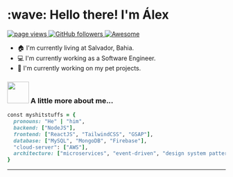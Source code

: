 <h1 align="left" id="macropower-title">:wave: Hello there! I'm Álex</h1>
<p align="left">
  <a href="https://github.com/wabori">
    <img src="https://komarev.com/ghpvc/?username=wabori" alt="page views">
  </a>
  <a href="https://github.com/wabori?tab=followers">
    <img alt="GitHub followers" src="https://img.shields.io/github/followers/wabori?color=green&logo=github">
  </a>
  <a href="https://github.com/abhisheknaiidu/awesome-github-profile-readme">
    <img alt="Awesome" src="https://awesome.re/mentioned-badge.svg">
  </a>
</p>


- :house: I'm currently living at Salvador, Bahia.
- :computer: I'm currently working as a Software Engineer.
- :dart: I'm currently working on my pet projects.

### <img src="https://media.giphy.com/media/VgCDAzcKvsR6OM0uWg/giphy.gif" width="50"> A little more about me...  

```ruby
const myshitstuffs = {
  pronouns: "He" | "him",
  backend: ["NodeJS"],
  frontend: ["ReactJS", "TailwindCSS", "GSAP"],
  database: ["MySQL", "MongoDB", "Firebase"],
  "cloud-server": ["AWS"],
  architecture: ["microservices", "event-driven", "design system pattern"],
}
```


---
